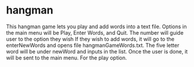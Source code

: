 # hangman
This hangman game lets you play and add words into a text file. 
Options in the main menu will be Play, Enter Words, and Quit. The number will guide user to the option they wish
If they wish to add words, it will go to the enterNewWords and opens file hangmanGameWords.txt. The five letter word will be under newWord and inputs in the list. Once the user is done, it will be sent to the main menu.
For the play option. 
